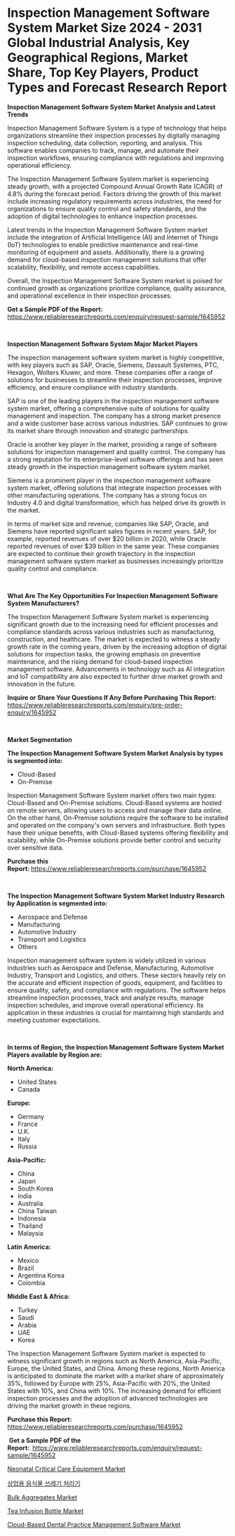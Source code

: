 <p><h1>Inspection Management Software System Market Size 2024 - 2031 Global Industrial Analysis, Key Geographical Regions, Market Share, Top Key Players, Product Types and Forecast Research Report</h1></p><p><strong>Inspection Management Software System Market Analysis and Latest Trends</strong></p>
<p><p>Inspection Management Software System is a type of technology that helps organizations streamline their inspection processes by digitally managing inspection scheduling, data collection, reporting, and analysis. This software enables companies to track, manage, and automate their inspection workflows, ensuring compliance with regulations and improving operational efficiency.</p><p>The Inspection Management Software System market is experiencing steady growth, with a projected Compound Annual Growth Rate (CAGR) of 4.8% during the forecast period. Factors driving the growth of this market include increasing regulatory requirements across industries, the need for organizations to ensure quality control and safety standards, and the adoption of digital technologies to enhance inspection processes.</p><p>Latest trends in the Inspection Management Software System market include the integration of Artificial Intelligence (AI) and Internet of Things (IoT) technologies to enable predictive maintenance and real-time monitoring of equipment and assets. Additionally, there is a growing demand for cloud-based inspection management solutions that offer scalability, flexibility, and remote access capabilities.</p><p>Overall, the Inspection Management Software System market is poised for continued growth as organizations prioritize compliance, quality assurance, and operational excellence in their inspection processes.</p></p>
<p><strong>Get a Sample PDF of the Report:&nbsp;</strong> <a href="https://www.reliableresearchreports.com/enquiry/request-sample/1645952">https://www.reliableresearchreports.com/enquiry/request-sample/1645952</a></p>
<p>&nbsp;</p>
<p><strong>Inspection Management Software System Major Market Players</strong></p>
<p><p>The inspection management software system market is highly competitive, with key players such as SAP, Oracle, Siemens, Dassault Systemes, PTC, Hexagon, Wolters Kluwer, and more. These companies offer a range of solutions for businesses to streamline their inspection processes, improve efficiency, and ensure compliance with industry standards.</p><p>SAP is one of the leading players in the inspection management software system market, offering a comprehensive suite of solutions for quality management and inspection. The company has a strong market presence and a wide customer base across various industries. SAP continues to grow its market share through innovation and strategic partnerships.</p><p>Oracle is another key player in the market, providing a range of software solutions for inspection management and quality control. The company has a strong reputation for its enterprise-level software offerings and has seen steady growth in the inspection management software system market.</p><p>Siemens is a prominent player in the inspection management software system market, offering solutions that integrate inspection processes with other manufacturing operations. The company has a strong focus on Industry 4.0 and digital transformation, which has helped drive its growth in the market.</p><p>In terms of market size and revenue, companies like SAP, Oracle, and Siemens have reported significant sales figures in recent years. SAP, for example, reported revenues of over $20 billion in 2020, while Oracle reported revenues of over $39 billion in the same year. These companies are expected to continue their growth trajectory in the inspection management software system market as businesses increasingly prioritize quality control and compliance.</p></p>
<p>&nbsp;</p>
<p><strong>What Are The Key Opportunities For Inspection Management Software System Manufacturers?</strong></p>
<p><p>The Inspection Management Software System market is experiencing significant growth due to the increasing need for efficient processes and compliance standards across various industries such as manufacturing, construction, and healthcare. The market is expected to witness a steady growth rate in the coming years, driven by the increasing adoption of digital solutions for inspection tasks, the growing emphasis on preventive maintenance, and the rising demand for cloud-based inspection management software. Advancements in technology such as AI integration and IoT compatibility are also expected to further drive market growth and innovation in the future.</p></p>
<p><strong>Inquire or Share Your Questions If Any Before Purchasing This Report:</strong> <a href="https://www.reliableresearchreports.com/enquiry/pre-order-enquiry/1645952">https://www.reliableresearchreports.com/enquiry/pre-order-enquiry/1645952</a></p>
<p>&nbsp;</p>
<p><strong>Market Segmentation</strong></p>
<p><strong>The Inspection Management Software System Market Analysis by types is segmented into:</strong></p>
<p><ul><li>Cloud-Based</li><li>On-Premise</li></ul></p>
<p><p>Inspection Management Software System market offers two main types: Cloud-Based and On-Premise solutions. Cloud-Based systems are hosted on remote servers, allowing users to access and manage their data online. On the other hand, On-Premise solutions require the software to be installed and operated on the company's own servers and infrastructure. Both types have their unique benefits, with Cloud-Based systems offering flexibility and scalability, while On-Premise solutions provide better control and security over sensitive data.</p></p>
<p><strong>Purchase this Report:&nbsp;</strong><a href="https://www.reliableresearchreports.com/purchase/1645952">https://www.reliableresearchreports.com/purchase/1645952</a></p>
<p>&nbsp;</p>
<p><strong>The Inspection Management Software System Market Industry Research by Application is segmented into:</strong></p>
<p><ul><li>Aerospace and Defense</li><li>Manufacturing</li><li>Automotive Industry</li><li>Transport and Logistics</li><li>Others</li></ul></p>
<p><p>Inspection management software system is widely utilized in various industries such as Aerospace and Defense, Manufacturing, Automotive Industry, Transport and Logistics, and others. These sectors heavily rely on the accurate and efficient inspection of goods, equipment, and facilities to ensure quality, safety, and compliance with regulations. The software helps streamline inspection processes, track and analyze results, manage inspection schedules, and improve overall operational efficiency. Its application in these industries is crucial for maintaining high standards and meeting customer expectations.</p></p>
<p>&nbsp;</p>
<p><strong>In terms of Region, the Inspection Management Software System Market Players available by Region are:</strong></p>
<p>
    <p> <strong> North America: </strong>
        <ul>
            <li>United States</li>
            <li>Canada</li>
        </ul>
        </p> 
    <p> <strong> Europe: </strong>
        <ul>
            <li>Germany</li>
            <li>France</li>
            <li>U.K.</li>
            <li>Italy</li>
            <li>Russia</li>
        </ul>
        </p> 
    <p> <strong> Asia-Pacific: </strong>
        <ul>
            <li>China</li>
            <li>Japan</li>
            <li>South Korea</li>
            <li>India</li>
            <li>Australia</li>
            <li>China Taiwan</li>
            <li>Indonesia</li>
            <li>Thailand</li>
            <li>Malaysia</li>
        </ul>
        </p> 
    <p> <strong> Latin America: </strong>
        <ul>
            <li>Mexico</li>
            <li>Brazil</li>
            <li>Argentina Korea</li>
            <li>Colombia</li>
        </ul>
        </p> 
    <p> <strong> Middle East & Africa: </strong>
        <ul>
            <li>Turkey</li>
            <li>Saudi</li>
            <li>Arabia</li>
            <li>UAE</li>
            <li>Korea</li>
        </ul>
    </p>
    </p>
<p><p>The Inspection Management Software System market is expected to witness significant growth in regions such as North America, Asia-Pacific, Europe, the United States, and China. Among these regions, North America is anticipated to dominate the market with a market share of approximately 35%, followed by Europe with 25%, Asia-Pacific with 20%, the United States with 10%, and China with 10%. The increasing demand for efficient inspection processes and the adoption of advanced technologies are driving the market growth in these regions.</p></p>
<p><strong>Purchase this Report: </strong><a href="https://www.reliableresearchreports.com/purchase/1645952">https://www.reliableresearchreports.com/purchase/1645952</a></p>
<p>&nbsp;<strong>Get a Sample PDF of the Report:&nbsp;&nbsp;</strong><a href="https://www.reliableresearchreports.com/enquiry/request-sample/1645952">https://www.reliableresearchreports.com/enquiry/request-sample/1645952</a></p>
<p><strong></strong></p>
<p><p><a href="https://summer-dogwood-3e9.notion.site/Neonatal-Critical-Care-Equipment-Market-with-the-goal-of-estimating-the-market-size-and-future-growt-c87f00e2a1ee4df7b041e7eeb41e7e45">Neonatal Critical Care Equipment Market</a></p><p><a href="https://medium.com/@dolphinka10/%EC%83%81%EC%9A%A9-%EC%9D%8C%EC%8B%9D%EB%AC%BC-%EB%B6%84%EC%87%84%EA%B8%B0-%EC%8B%9C%EC%9E%A5-%EA%B7%9C%EB%AA%A8%EB%8A%94-%EA%B8%80%EB%A1%9C%EB%B2%8C-%EC%82%B0%EC%97%85%EC%97%90%EC%84%9C-%EC%B5%9C%EC%A0%81%EC%9D%98-%EB%A7%88%EC%BC%80%ED%8C%85-%EC%B1%84%EB%84%90%EC%9D%84-%EB%B3%B4%EC%97%AC%EC%A4%8D%EB%8B%88%EB%8B%A4-10a421fb6977">상업용 음식물 쓰레기 처리기</a></p><p><a href="https://view.publitas.com/reportprime-1/bulk-aggregates-market-size-growth-and-forecast-from-2024-2031/">Bulk Aggregates Market</a></p><p><a href="https://view.publitas.com/reportprime-1/global-tea-infusion-bottle-market-by-types-applications-and-major-players-with-regional-growth-rate-analysis-and-development-situation-from-2024-to-2031/">Tea Infusion Bottle Market</a></p><p><a href="https://lydian-appliance-61d.notion.site/Cloud-Based-Dental-Practice-Management-Software-Market-Growth-Market-Trends-COVID-19-Impact-and-F-693b677aaa0a4b72a884c794637df275">Cloud-Based Dental Practice Management Software Market</a></p></p>